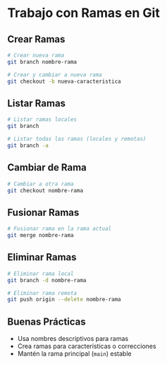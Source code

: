 # Trabajo con Ramas en Git

## Crear Ramas
```bash
# Crear nueva rama
git branch nombre-rama

# Crear y cambiar a nueva rama
git checkout -b nueva-caracteristica
```

## Listar Ramas
```bash
# Listar ramas locales
git branch

# Listar todas las ramas (locales y remotas)
git branch -a
```

## Cambiar de Rama
```bash
# Cambiar a otra rama
git checkout nombre-rama
```

## Fusionar Ramas
```bash
# Fusionar rama en la rama actual
git merge nombre-rama
```

## Eliminar Ramas
```bash
# Eliminar rama local
git branch -d nombre-rama

# Eliminar rama remota
git push origin --delete nombre-rama
```

## Buenas Prácticas
- Usa nombres descriptivos para ramas
- Crea ramas para características o correcciones
- Mantén la rama principal (`main`) estable